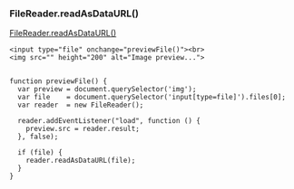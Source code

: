 ### FileReader.readAsDataURL()

[FileReader.readAsDataURL()](https://developer.mozilla.org/zh-CN/docs/Web/API/FileReader/readAsDataURL)

```
<input type="file" onchange="previewFile()"><br>
<img src="" height="200" alt="Image preview...">


function previewFile() {
  var preview = document.querySelector('img');
  var file    = document.querySelector('input[type=file]').files[0];
  var reader  = new FileReader();

  reader.addEventListener("load", function () {
    preview.src = reader.result;
  }, false);

  if (file) {
    reader.readAsDataURL(file);
  }
}
```
